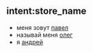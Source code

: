 ## intent:store_name
- меня зовут [павел](user_name)
- называй меня [олег](user_name)
- я [андрей](user_name)